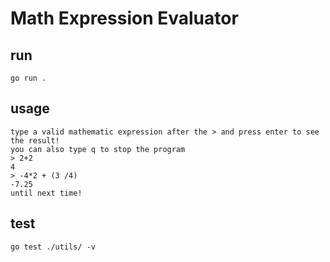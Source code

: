 # Math Expression Evaluator

## run
```
go run .
```

## usage
```
type a valid mathematic expression after the > and press enter to see the result!
you can also type q to stop the program
> 2+2
4
> -4*2 + (3 /4)
-7.25
until next time!
```

## test
```
go test ./utils/ -v
```